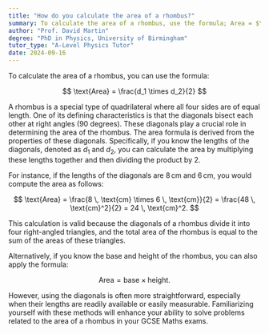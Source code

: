```yaml
---
title: "How do you calculate the area of a rhombus?"
summary: To calculate the area of a rhombus, use the formula; Area = $\frac{d_1 \times d_2}{2}$.
author: "Prof. David Martin"
degree: "PhD in Physics, University of Birmingham"
tutor_type: "A-Level Physics Tutor"
date: 2024-09-16
---
```


To calculate the area of a rhombus, you can use the formula:

$$
\text{Area} = \frac{d_1 \times d_2}{2}
$$

A rhombus is a special type of quadrilateral where all four sides are of equal length. One of its defining characteristics is that the diagonals bisect each other at right angles (90 degrees). These diagonals play a crucial role in determining the area of the rhombus. The area formula is derived from the properties of these diagonals. Specifically, if you know the lengths of the diagonals, denoted as $d_1$ and $d_2$, you can calculate the area by multiplying these lengths together and then dividing the product by $2$.

For instance, if the lengths of the diagonals are $8 \, \text{cm}$ and $6 \, \text{cm}$, you would compute the area as follows:

$$
\text{Area} = \frac{8 \, \text{cm} \times 6 \, \text{cm}}{2} = \frac{48 \, \text{cm}^2}{2} = 24 \, \text{cm}^2.
$$

This calculation is valid because the diagonals of a rhombus divide it into four right-angled triangles, and the total area of the rhombus is equal to the sum of the areas of these triangles.

Alternatively, if you know the base and height of the rhombus, you can also apply the formula:

$$
\text{Area} = \text{base} \times \text{height}.
$$

However, using the diagonals is often more straightforward, especially when their lengths are readily available or easily measurable. Familiarizing yourself with these methods will enhance your ability to solve problems related to the area of a rhombus in your GCSE Maths exams.
    